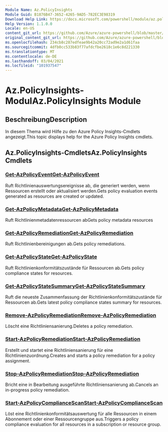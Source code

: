 ```yaml
---
Module Name: Az.PolicyInsights
Module Guid: B1876B47-3652-4265-9AD5-782EC3E98319
Download Help Link: https://docs.microsoft.com/powershell/module/az.policyinsights
Help Version: 1.1.0.0
Locale: en-US
content_git_url: https://github.com/Azure/azure-powershell/blob/master/src/PolicyInsights/PolicyInsights/help/Az.PolicyInsights.md
original_content_git_url: https://github.com/Azure/azure-powershell/blob/master/src/PolicyInsights/PolicyInsights/help/Az.PolicyInsights.md
ms.openlocfilehash: 234cb8c287edfeae9b42a20cc72ad9e2a1d61faa
ms.sourcegitcommit: 4dfb0cc533b83f77afdcfbe2618c1e6c8d221330
ms.translationtype: MT
ms.contentlocale: de-DE
ms.lasthandoff: 03/04/2021
ms.locfileid: "101937547"
---
```

# <span data-ttu-id="d9ee6-101">Az.PolicyInsights-Modul</span><span class="sxs-lookup"><span data-stu-id="d9ee6-101">Az.PolicyInsights Module</span></span>
## <span data-ttu-id="d9ee6-102">Beschreibung</span><span class="sxs-lookup"><span data-stu-id="d9ee6-102">Description</span></span>
<span data-ttu-id="d9ee6-103">In diesem Thema wird Hilfe zu den Azure Policy Insights-Cmdlets angezeigt.</span><span class="sxs-lookup"><span data-stu-id="d9ee6-103">This topic displays help for the Azure Policy Insights cmdlets.</span></span>

## <span data-ttu-id="d9ee6-104">Az.PolicyInsights-Cmdlets</span><span class="sxs-lookup"><span data-stu-id="d9ee6-104">Az.PolicyInsights Cmdlets</span></span>
### [<span data-ttu-id="d9ee6-105">Get-AzPolicyEvent</span><span class="sxs-lookup"><span data-stu-id="d9ee6-105">Get-AzPolicyEvent</span></span>](Get-AzPolicyEvent.md)
<span data-ttu-id="d9ee6-106">Ruft Richtlinienauswertungsereignisse ab, die generiert werden, wenn Ressourcen erstellt oder aktualisiert werden.</span><span class="sxs-lookup"><span data-stu-id="d9ee6-106">Gets policy evaluation events generated as resources are created or updated.</span></span>

### [<span data-ttu-id="d9ee6-107">Get-AzPolicyMetadata</span><span class="sxs-lookup"><span data-stu-id="d9ee6-107">Get-AzPolicyMetadata</span></span>](Get-AzPolicyMetadata.md)
<span data-ttu-id="d9ee6-108">Ruft Richtlinienmetadatenressourcen ab</span><span class="sxs-lookup"><span data-stu-id="d9ee6-108">Gets policy metadata resources</span></span>

### [<span data-ttu-id="d9ee6-109">Get-AzPolicyRemediation</span><span class="sxs-lookup"><span data-stu-id="d9ee6-109">Get-AzPolicyRemediation</span></span>](Get-AzPolicyRemediation.md)
<span data-ttu-id="d9ee6-110">Ruft Richtlinienbereinigungen ab.</span><span class="sxs-lookup"><span data-stu-id="d9ee6-110">Gets policy remediations.</span></span>

### [<span data-ttu-id="d9ee6-111">Get-AzPolicyState</span><span class="sxs-lookup"><span data-stu-id="d9ee6-111">Get-AzPolicyState</span></span>](Get-AzPolicyState.md)
<span data-ttu-id="d9ee6-112">Ruft Richtlinienkonformitätszustände für Ressourcen ab.</span><span class="sxs-lookup"><span data-stu-id="d9ee6-112">Gets policy compliance states for resources.</span></span>

### [<span data-ttu-id="d9ee6-113">Get-AzPolicyStateSummary</span><span class="sxs-lookup"><span data-stu-id="d9ee6-113">Get-AzPolicyStateSummary</span></span>](Get-AzPolicyStateSummary.md)
<span data-ttu-id="d9ee6-114">Ruft die neueste Zusammenfassung der Richtlinienkonformitätszustände für Ressourcen ab.</span><span class="sxs-lookup"><span data-stu-id="d9ee6-114">Gets latest policy compliance states summary for resources.</span></span>

### [<span data-ttu-id="d9ee6-115">Remove-AzPolicyRemediation</span><span class="sxs-lookup"><span data-stu-id="d9ee6-115">Remove-AzPolicyRemediation</span></span>](Remove-AzPolicyRemediation.md)
<span data-ttu-id="d9ee6-116">Löscht eine Richtliniensanierung.</span><span class="sxs-lookup"><span data-stu-id="d9ee6-116">Deletes a policy remediation.</span></span>

### [<span data-ttu-id="d9ee6-117">Start-AzPolicyRemediation</span><span class="sxs-lookup"><span data-stu-id="d9ee6-117">Start-AzPolicyRemediation</span></span>](Start-AzPolicyRemediation.md)
<span data-ttu-id="d9ee6-118">Erstellt und startet eine Richtliniensanierung für eine Richtlinienzuordnung.</span><span class="sxs-lookup"><span data-stu-id="d9ee6-118">Creates and starts a policy remediation for a policy assignment.</span></span>

### [<span data-ttu-id="d9ee6-119">Stop-AzPolicyRemediation</span><span class="sxs-lookup"><span data-stu-id="d9ee6-119">Stop-AzPolicyRemediation</span></span>](Stop-AzPolicyRemediation.md)
<span data-ttu-id="d9ee6-120">Bricht eine in Bearbeitung ausgeführte Richtliniensanierung ab.</span><span class="sxs-lookup"><span data-stu-id="d9ee6-120">Cancels an in-progress policy remediation.</span></span>

### [<span data-ttu-id="d9ee6-121">Start-AzPolicyComplianceScan</span><span class="sxs-lookup"><span data-stu-id="d9ee6-121">Start-AzPolicyComplianceScan</span></span>](Start-AzPolicyComplianceScan.md)
<span data-ttu-id="d9ee6-122">Löst eine Richtlinienkonformitätsauswertung für alle Ressourcen in einem Abonnement oder einer Ressourcengruppe aus.</span><span class="sxs-lookup"><span data-stu-id="d9ee6-122">Triggers a policy compliance evaluation for all resources in a subscription or resource group.</span></span>

